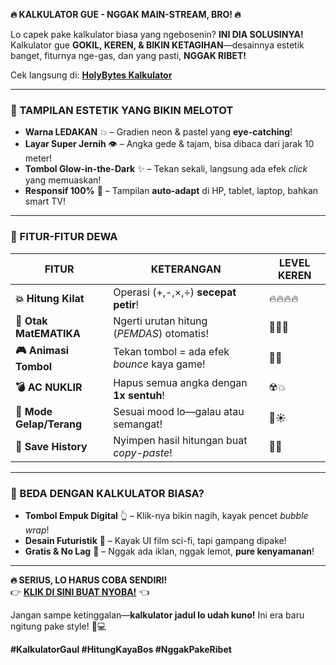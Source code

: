 **🔥 KALKULATOR GUE - NGGAK MAIN-STREAM, BRO! 🔥**  

Lo capek pake kalkulator biasa yang ngebosenin? **INI DIA SOLUSINYA!** Kalkulator gue **GOKIL, KEREN, & BIKIN KETAGIHAN**—desainnya estetik banget, fiturnya nge-gas, dan yang pasti, **NGGAK RIBET!**  

Cek langsung di: **[HolyBytes Kalkulator](https://holybytes.github.io/kalkulator/)**  

---

### **🎨 TAMPILAN ESTETIK YANG BIKIN MELOTOT**  
- **Warna LEDAKAN** 💥 – Gradien neon & pastel yang **eye-catching**!  
- **Layar Super Jernih** 👁️ – Angka gede & tajam, bisa dibaca dari jarak 10 meter!  
- **Tombol Glow-in-the-Dark** ✨ – Tekan sekali, langsung ada efek *click* yang memuaskan!  
- **Responsif 100%** 📱 – Tampilan **auto-adapt** di HP, tablet, laptop, bahkan smart TV!  

---

### **🚀 FITUR-FITUR DEWA**  

| FITUR | KETERANGAN | LEVEL KEREN |  
|-------|------------|-------------|  
| **💥 Hitung Kilat** | Operasi (+,-,×,÷) **secepat petir**! | 🔥🔥🔥🔥 |  
| **🧠 Otak MatEMATIKA** | Ngerti urutan hitung (*PEMDAS*) otomatis! | 🤯🤯🤯 |  
| **🎮 Animasi Tombol** | Tekan tombol = ada efek *bounce* kaya game! | 💃🕺 |  
| **💣 AC NUKLIR** | Hapus semua angka dengan **1x sentuh**! | ☢️💥 |  
| **🌈 Mode Gelap/Terang** | Sesuai mood lo—galau atau semangat! | 🌙☀️ |  
| **📲 Save History** | Nyimpen hasil hitungan buat *copy-paste*! | 📜🔖 |  

---

### **🎯 BEDA DENGAN KALKULATOR BIASA?**  
- **Tombol Empuk Digital** 👆 – Klik-nya bikin nagih, kayak pencet *bubble wrap*!  
- **Desain Futuristik** 🚀 – Kayak UI film sci-fi, tapi gampang dipake!  
- **Gratis & No Lag** 💯 – Nggak ada iklan, nggak lemot, **pure kenyamanan**!  

---

**🔥 SERIUS, LO HARUS COBA SENDIRI!**  
👉 **[KLIK DI SINI BUAT NYOBA!](https://holybytes.github.io/kalkulator/)** 👈  

Jangan sampe ketinggalan—**kalkulator jadul lo udah kuno!** Ini era baru ngitung pake style! 🚀💻  

**#KalkulatorGaul #HitungKayaBos #NggakPakeRibet**
